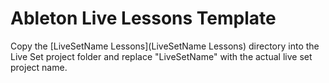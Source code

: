 # Ableton Live Lessons Template

Copy the [LiveSetName Lessons](LiveSetName Lessons) directory into the Live Set project folder and replace "LiveSetName" with the actual live set project name.
